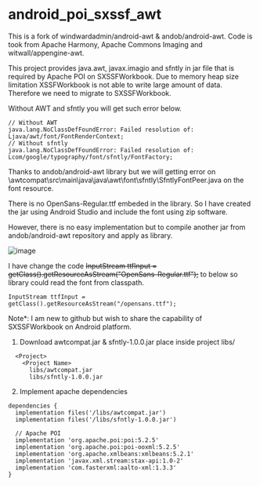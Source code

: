 # android_poi_sxssf_awt

This is a fork of windwardadmin/android-awt & andob/android-awt.
Code is took from Apache Harmony, Apache Commons Imaging and witwall/appengine-awt.

This project provides java.awt, javax.imagio and sfntly in jar file that is required by Apache POI on SXSSFWorkbook.
Due to memory heap size limitation XSSFWorkbook is not able to write large amount of data. Therefore we need to migrate to SXSSFWorkbook. 

Without AWT and sfntly you will get such error below.

````
// Without AWT
java.lang.NoClassDefFoundError: Failed resolution of: Ljava/awt/font/FontRenderContext;
// Without sfntly
java.lang.NoClassDefFoundError: Failed resolution of: Lcom/google/typography/font/sfntly/FontFactory;
````

Thanks to andob/android-awt library but we will getting error on \awtcompat\src\main\java\java\awt\font\sfntly\SfntlyFontPeer.java on the font resource.

There is no OpenSans-Regular.ttf embeded in the library. So I have created the jar using Android Studio and include the font using zip software.

However, there is no easy implementation but to compile another jar from andob/android-awt repository and apply as library.

![image](https://github.com/bkhong87/android_poi_sxssf_awt/assets/16471081/750c0e96-ce54-4474-8490-18b6cb68e9b2)

I have change the code ~~InputStream ttfInput = getClass().getResourceAsStream("OpenSans-Regular.ttf");~~ to below so library could read the font from classpath.
````
InputStream ttfInput = getClass().getResourceAsStream("/opensans.ttf");
````


Note*: I am new to github but wish to share the capability of SXSSFWorkbook on Android platform.

1) Download awtcompat.jar & sfntly-1.0.0.jar place inside project libs/
````
  <Project>
    <Project Name>
      libs/awtcompat.jar
      libs/sfntly-1.0.0.jar
````
2) Implement apache dependencies
````
dependencies {
  implementation files('/libs/awtcompat.jar')
  implementation files('/libs/sfntly-1.0.0.jar')

  // Apache POI
  implementation 'org.apache.poi:poi:5.2.5'
  implementation 'org.apache.poi:poi-ooxml:5.2.5'
  implementation 'org.apache.xmlbeans:xmlbeans:5.2.1'
  implementation 'javax.xml.stream:stax-api:1.0-2'
  implementation 'com.fasterxml:aalto-xml:1.3.3'
}
````

